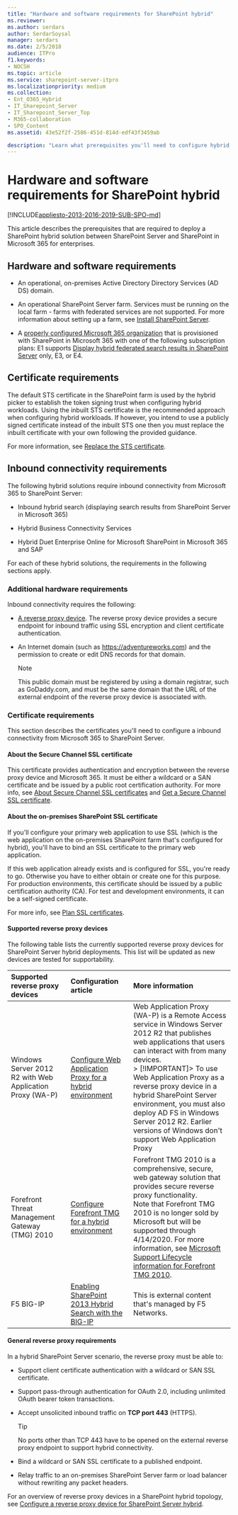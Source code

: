 ```yaml
---
title: "Hardware and software requirements for SharePoint hybrid"
ms.reviewer: 
ms.author: serdars
author: SerdarSoysal
manager: serdars
ms.date: 2/5/2018
audience: ITPro
f1.keywords:
- NOCSH
ms.topic: article
ms.service: sharepoint-server-itpro
ms.localizationpriority: medium
ms.collection:
- Ent_O365_Hybrid
- IT_Sharepoint_Server
- IT_Sharepoint_Server_Top
- M365-collaboration
- SPO_Content
ms.assetid: 43e52f2f-2586-451d-814d-edf43f3459ab

description: "Learn what prerequisites you'll need to configure hybrid for SharePoint Server."
---
```


# Hardware and software requirements for SharePoint hybrid

[!INCLUDE[appliesto-2013-2016-2019-SUB-SPO-md](../includes/appliesto-2013-2016-2019-SUB-SPO-md.md)]
  
This article describes the prerequisites that are required to deploy a SharePoint hybrid solution between SharePoint Server and SharePoint in Microsoft 365 for enterprises.
  
## Hardware and software requirements

- An operational, on-premises Active Directory Directory Services (AD DS) domain.
    
- An operational SharePoint Server farm. Services must be running on the local farm - farms with federated services are not supported. For more information about setting up a farm, see [Install SharePoint Server](../install/install.md).
    
- A [properly configured Microsoft 365 organization](configure-office-365-for-sharepoint-hybrid.md) that is provisioned with SharePoint in Microsoft 365 with one of the following subscription plans: E1 supports [Display hybrid federated search results in SharePoint Server](display-hybrid-federated-search-results-in-sharepoint-server.md) only, E3, or E4. 
    
## Certificate requirements
<a name="CertReq"> </a>

The default STS certificate in the SharePoint farm is used by the hybrid picker to establish the token signing trust when configuring hybrid workloads. Using the inbuilt STS certificate is the recommended approach when configuring hybrid workloads. If however, you intend to use a publicly signed certificate instead of the inbuilt STS one then you must replace the inbuilt certificate with your own following the provided guidance.
  
For more information, see [Replace the STS certificate](plan-server-to-server-authentication-m365.md).
  
## Inbound connectivity requirements
<a name="CertReq"> </a>

The following hybrid solutions require inbound connectivity from Microsoft 365 to SharePoint Server:
  
- Inbound hybrid search (displaying search results from SharePoint Server in Microsoft 365)
    
- Hybrid Business Connectivity Services
    
- Hybrid Duet Enterprise Online for Microsoft SharePoint in Microsoft 365 and SAP
    
For each of these hybrid solutions, the requirements in the following sections apply.
  
### Additional hardware requirements

Inbound connectivity requires the following:
  
- [A reverse proxy device](configure-a-reverse-proxy-device-for-sharepoint-server-hybrid.md). The reverse proxy device provides a secure endpoint for inbound traffic using SSL encryption and client certificate authentication.
    
- An Internet domain (such as https://adventureworks.com) and the permission to create or edit DNS records for that domain.
    
    > [!NOTE]
    > This public domain must be registered by using a domain registrar, such as GoDaddy.com, and must be the same domain that the URL of the external endpoint of the reverse proxy device is associated with. 
  
### Certificate requirements

This section describes the certificates you'll need to configure a inbound connectivity from Microsoft 365 to SharePoint Server.
  
#### About the Secure Channel SSL certificate

This certificate provides authentication and encryption between the reverse proxy device and Microsoft 365. It must be either a wildcard or a SAN certificate and be issued by a public root certification authority. For more info, see [About Secure Channel SSL certificates](plan-connectivity-from-office-365-to-sharepoint-server.md#AboutSecureChannel) and [Get a Secure Channel SSL certificate](plan-connectivity-from-office-365-to-sharepoint-server.md#GetSecureChannel).
  
#### About the on-premises SharePoint SSL certificate

If you'll configure your primary web application to use SSL (which is the web application on the on-premises SharePoint farm that's configured for hybrid), you'll have to bind an SSL certificate to the primary web application.
  
If this web application already exists and is configured for SSL, you're ready to go. Otherwise you have to either obtain or create one for this purpose. For production environments, this certificate should be issued by a public certification authority (CA). For test and development environments, it can be a self-signed certificate.
  
For more info, see [Plan SSL certificates](plan-connectivity-from-office-365-to-sharepoint-server.md#certificates). 
  
#### Supported reverse proxy devices

The following table lists the currently supported reverse proxy devices for SharePoint Server hybrid deployments. This list will be updated as new devices are tested for supportability.
  
|**Supported reverse proxy devices**|**Configuration article**|**More information**|
|:-----|:-----|:-----|
|Windows Server 2012 R2 with Web Application Proxy (WA-P)  <br/> |[Configure Web Application Proxy for a hybrid environment](configure-web-application-proxy-for-a-hybrid-environment.md) <br/> |Web Application Proxy (WA-P) is a Remote Access service in Windows Server 2012 R2 that publishes web applications that users can interact with from many devices.  <br/> > [!IMPORTANT]> To use Web Application Proxy as a reverse proxy device in a hybrid SharePoint Server environment, you must also deploy AD FS in Windows Server 2012 R2. Earlier versions of Windows don't support Web Application Proxy           |
|Forefront Threat Management Gateway (TMG) 2010  <br/> |[Configure Forefront TMG for a hybrid environment](configure-forefront-tmg-for-a-hybrid-environment.md) <br/> |Forefront TMG 2010 is a comprehensive, secure, web gateway solution that provides secure reverse proxy functionality.  <br/> Note that Forefront TMG 2010 is no longer sold by Microsoft but will be supported through 4/14/2020. For more information, see [Microsoft Support Lifecycle information for Forefront TMG 2010](/lifecycle/products/?alpha=Forefront+Threat+Management+Gateway+2010&Filter=FilterNO).           |
|F5 BIG-IP  <br/> |[Enabling SharePoint 2013 Hybrid Search with the BIG-IP](https://devcentral.f5.com/articles/enabling-sharepoint-2013-hybrid-search-with-the-big-ip) <br/> |This is external content that's managed by F5 Networks.  <br/> |
   
#### General reverse proxy requirements

In a hybrid SharePoint Server scenario, the reverse proxy must be able to:
  
- Support client certificate authentication with a wildcard or SAN SSL certificate.
    
- Support pass-through authentication for OAuth 2.0, including unlimited OAuth bearer token transactions.
    
- Accept unsolicited inbound traffic on **TCP port 443** (HTTPS). 
    
    > [!TIP]
    > No ports other than TCP 443 have to be opened on the external reverse proxy endpoint to support hybrid connectivity. 
  
- Bind a wildcard or SAN SSL certificate to a published endpoint.
    
- Relay traffic to an on-premises SharePoint Server farm or load balancer without rewriting any packet headers.
    
For an overview of reverse proxy devices in a SharePoint hybrid topology, see [Configure a reverse proxy device for SharePoint Server hybrid](configure-a-reverse-proxy-device-for-sharepoint-server-hybrid.md).
